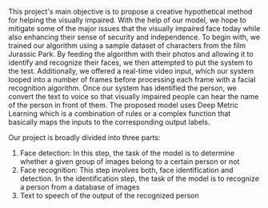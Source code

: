 This project's main objective is to propose a creative hypothetical method for helping the visually impaired. With the help of our model, we hope to mitigate some of the major issues that the visually impaired face today while also enhancing their sense of security and independence.
To begin with, we trained our algorithm using a sample dataset of characters from the film Jurassic Park. By feeding the algorithm with their photos and allowing it to identify and recognize their faces, we then attempted to put the system to the test. Additionally, we offered a real-time video input, which our system looped into a number of frames before processing each frame with a facial recognition algorithm. Once our system has identified the person, we convert the text to voice so that visually impaired people can hear the name of the person in front of them.
The proposed model uses Deep Metric Learning which is a combination of rules or a complex function that basically maps the inputs to the corresponding output labels.

Our project is broadly divided into three parts: 
1) Face detection: 
In this step, the task of the model is to determine whether a given group of images belong to a certain person or not 
2) Face recognition: 
This step involves both, face identification and detection. In the identification step, the task of the model is to recognize a person from a database of images 
3) Text to speech of the output of the recognized person 
